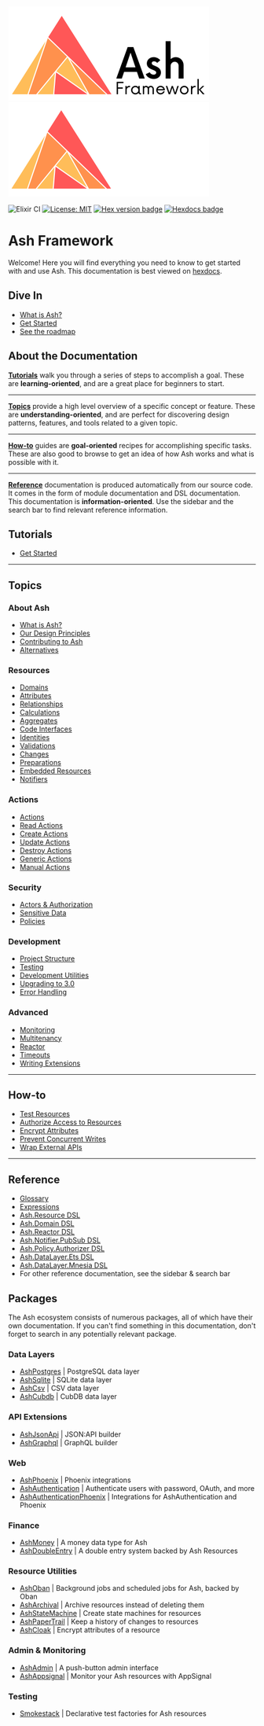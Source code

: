![Logo](https://github.com/ash-project/ash/blob/main/logos/cropped-for-header-black-text.png?raw=true#gh-light-mode-only)
![Logo](https://github.com/ash-project/ash/blob/main/logos/cropped-for-header-white-text.png?raw=true#gh-dark-mode-only)

![Elixir CI](https://github.com/ash-project/ash/workflows/Ash%20CI/badge.svg)
[![License: MIT](https://img.shields.io/badge/License-MIT-yellow.svg)](https://opensource.org/licenses/MIT)
[![Hex version badge](https://img.shields.io/hexpm/v/ash.svg)](https://hex.pm/packages/ash)
[![Hexdocs badge](https://img.shields.io/badge/docs-hexdocs-purple)](https://hexdocs.pm/ash)

# Ash Framework

Welcome! Here you will find everything you need to know to get started with and use Ash. This documentation is best viewed on [hexdocs](https://hexdocs.pm/ash).

## Dive In

- [What is Ash?](documentation/topics/about_ash/what-is-ash.md)
- [Get Started](documentation/tutorials/get-started.md)
- [See the roadmap](https://github.com/orgs/ash-project/projects/3)

## About the Documentation

[**Tutorials**](#tutorials) walk you through a series of steps to accomplish a goal. These are **learning-oriented**, and are a great place for beginners to start.

---

[**Topics**](#topics) provide a high level overview of a specific concept or feature. These are **understanding-oriented**, and are perfect for discovering design patterns, features, and tools related to a given topic.

---

[**How-to**](#how-to) guides are **goal-oriented** recipes for accomplishing specific tasks. These are also good to browse to get an idea of how Ash works and what is possible with it.

---

[**Reference**](#reference) documentation is produced automatically from our source code. It comes in the form of module documentation and DSL documentation. This documentation is **information-oriented**. Use the sidebar and the search bar to find relevant reference information.

## Tutorials

- [Get Started](documentation/tutorials/get-started.md)

---

## Topics

### About Ash

- [What is Ash?](documentation/topics/about_ash/what-is-ash.md)
- [Our Design Principles](documentation/topics/about_ash/design-principles.md)
- [Contributing to Ash](documentation/topics/about_ash/contributing-to-ash.md)
- [Alternatives](documentation/topics/about_ash/alternatives.md)

### Resources

- [Domains](documentation/topics/resources/domains.md)
- [Attributes](documentation/topics/resources/attributes.md)
- [Relationships](documentation/topics/resources/relationships.md)
- [Calculations](documentation/topics/resources/calculations.md)
- [Aggregates](documentation/topics/resources/aggregates.md)
- [Code Interfaces](documentation/topics/resources/code-interfaces.md)
- [Identities](documentation/topics/resources/identities.md)
- [Validations](documentation/topics/resources/validations.md)
- [Changes](documentation/topics/resources/changes.md)
- [Preparations](documentation/topics/resources/preparations.md)
- [Embedded Resources](documentation/topics/resources/embedded-resources.md)
- [Notifiers](documentation/topics/resources/notifiers.md)

### Actions

- [Actions](documentation/topics/actions/actions.md)
- [Read Actions](documentation/topics/actions/read-actions.md)
- [Create Actions](documentation/topics/actions/create-actions.md)
- [Update Actions](documentation/topics/actions/update-actions.md)
- [Destroy Actions](documentation/topics/actions/destroy-actions.md)
- [Generic Actions](documentation/topics/actions/generic-actions.md)
- [Manual Actions](documentation/topics/actions/manual-actions.md)

### Security

- [Actors & Authorization](documentation/topics/security/actors-and-authorization.md)
- [Sensitive Data](documentation/topics/security/sensitive-data.md)
- [Policies](documentation/topics/security/policies.md)

### Development

- [Project Structure](documentation/topics/development/project-structure.md)
- [Testing](documentation/topics/development/testing.md)
- [Development Utilities](documentation/topics/development/development-utilities.md)
- [Upgrading to 3.0](documentation/topics/development/upgrading-to-3.0.md)
- [Error Handling](documentation/topics/development/error-handling.md)

### Advanced

- [Monitoring](documentation/topics/advanced/monitoring.md)
- [Multitenancy](documentation/topics/advanced/multitenancy.md)
- [Reactor](documentation/topics/advanced/reactor.md)
- [Timeouts](documentation/topics/advanced/timeouts.md)
- [Writing Extensions](documentation/topics/advanced/writing-extensions.md)

---

## How-to

- [Test Resources](documentation/how-to/test-resources.livemd)
- [Authorize Access to Resources](documentation/how-to/authorize-access-to-resources.livemd)
- [Encrypt Attributes](documentation/how-to/encrypt-attributes.livemd)
- [Prevent Concurrent Writes](documentation/how-to/prevent-concurrent-writes.livemd)
- [Wrap External APIs](documentation/how-to/wrap-external-apis.livemd)

---

## Reference

- [Glossary](documentation/topics/reference/glossary.md)
- [Expressions](documentation/topics/reference/expressions.md)
- [Ash.Resource DSL](documentation/dsls/DSL:-Ash.Resource.md)
- [Ash.Domain DSL](documentation/dsls/DSL:-Ash.Domain.md)
- [Ash.Reactor DSL](documentation/dsls/DSL:-Ash.Reactor.md)
- [Ash.Notifier.PubSub DSL](documentation/dsls/DSL:-Ash.Notifier.PubSub.md)
- [Ash.Policy.Authorizer DSL](documentation/dsls/DSL:-Ash.Policy.Authorizer.md)
- [Ash.DataLayer.Ets DSL](documentation/dsls/DSL:-Ash.DataLayer.Ets.md)
- [Ash.DataLayer.Mnesia DSL](documentation/dsls/DSL:-Ash.DataLayer.Mnesia.md)
- For other reference documentation, see the sidebar & search bar

## Packages

The Ash ecosystem consists of numerous packages, all of which have their own documentation. If you can't find something in this documentation, don't forget to search in any potentially relevant package.

### Data Layers

- [AshPostgres](https://hexdocs.pm/ash_postgres) | PostgreSQL data layer
- [AshSqlite](https://hexdocs.pm/ash_sqlite) | SQLite data layer
- [AshCsv](https://hexdocs.pm/ash_csv) | CSV data layer
- [AshCubdb](https://hexdocs.pm/ash_cubdb) | CubDB data layer

### API Extensions

- [AshJsonApi](https://hexdocs.pm/ash_json_api) | JSON:API builder
- [AshGraphql](https://hexdocs.pm/ash_graphql) | GraphQL builder

### Web

- [AshPhoenix](https://hexdocs.pm/ash_phoenix) | Phoenix integrations
- [AshAuthentication](https://hexdocs.pm/ash_authentication) | Authenticate users with password, OAuth, and more
- [AshAuthenticationPhoenix](https://hexdocs.pm/ash_authentication_phoenix) | Integrations for AshAuthentication and Phoenix

### Finance

- [AshMoney](https://hexdocs.pm/ash_money) | A money data type for Ash
- [AshDoubleEntry](https://hexdocs.pm/ash_double_entry) | A double entry system backed by Ash Resources

### Resource Utilities

- [AshOban](https://hexdocs.pm/ash_oban) | Background jobs and scheduled jobs for Ash, backed by Oban
- [AshArchival](https://hexdocs.pm/ash_archival) | Archive resources instead of deleting them
- [AshStateMachine](https://hexdocs.pm/ash_state_machine) | Create state machines for resources
- [AshPaperTrail](https://hexdocs.pm/ash_paper_trail) | Keep a history of changes to resources
- [AshCloak](https://hexdocs.pm/ash_cloak) | Encrypt attributes of a resource

### Admin & Monitoring

- [AshAdmin](https://hexdocs.pm/ash_admin) | A push-button admin interface
- [AshAppsignal](https://hexdocs.pm/ash_appsignal) | Monitor your Ash resources with AppSignal

### Testing

- [Smokestack](https://hexdocs.pm/smokestack) | Declarative test factories for Ash resources
